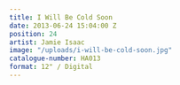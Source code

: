 ```yaml
---
title: I Will Be Cold Soon
date: 2013-06-24 15:04:00 Z
position: 24
artist: Jamie Isaac
image: "/uploads/i-will-be-cold-soon.jpg"
catalogue-number: HA013
format: 12" / Digital
---
```


